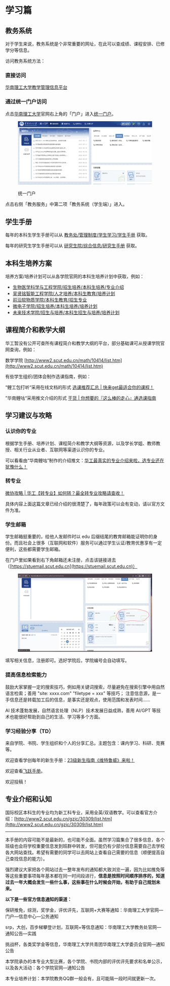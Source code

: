 # 学习篇

## 教务系统

对于学生来说，教务系统是个非常重要的网址，在此可以查成绩、课程安排、已修学分等信息。

访问教务系统方法：

### 直接访问

[华南理工大学教学管理信息平台](http://jw2018.jw.scut.edu.cn/)

### 通过统一门户访问

点击[华南理工大学](https://www.scut.edu.cn/new/)官网右上角的「门户」进入[统一门户](https://my.scut.edu.cn/up/)。

<figure><img src=".gitbook/assets/华南理工大学统一门户20230818234043.png" alt=""><figcaption><p>统一门户</p></figcaption></figure>

点击右侧「教务服务」中第二项「教务系统（学生端）」进入。

## 学生手册

每年的本科生学生手册可以从 [教务处/管理制度/学生学习/学生手册](https://jw.scut.edu.cn/zhinan/cms/category/index.do?id=ff808081696f96b101696fd755450000) 获取。

每年的研究生学生手册可以从 [研究生院/综合信息/研究生手册](https://www2.scut.edu.cn/graduate/yjssc/list.htm) 获取。

## 本科生培养方案

培养方案/培养计划可以从各学院官网的本科生培养计划中获取，例如：

* [生物医学科学与工程学院/招生培养/本科生培养/专业介绍](https://www2.scut.edu.cn/bmse/zyjs/list.htm)
* [吴贤铭智能工程学院/人才培养/本科生教育/培养计划](https/www2.scut.edu.cn/wusie/34049/list.htm)
* [前沿软物质学院/本科生教育/招生专业](https://www2.scut.edu.cn/SESM/\_t3640/33029/list.psp)
* [微电子学院/招生培养/本科生培养/培养计划](https://www2.scut.edu.cn/microelectronics/pyjh/list.htm)
* [未来技术学院/招生与培养/本科生招生与培养/培养计划](https://www2.scut.edu.cn/ft/pyjh/list.htm)

## 课程简介和教学大纲

华工暂没有公开可查所有课程简介和教学大纲的平台，部分基础课可从授课学院官网查询，例如：

数学学院 [http://www2.scut.edu.cn/math/10414/list.htm](http://www2.scut.edu.cn/math/10414/list.htm)

有些学生组织/团体会制作选课指南，例如：

“鲤工包打听“采用在线文档的形式 [选课推荐汇总 | 快来get最适合你的课程！](https://mp.weixin.qq.com/s/hb2NRpsMr7fWFQKkfjSamA)

”华南鲤咕“采用推文介绍的形式 [干货 | 你想要的『这么棒的走心』通选课指南](https://mp.weixin.qq.com/s/-lZc5fORLvPnxMQMtuUFQw)

## 学习建议与攻略

### 认识你的专业

根据学生手册、培养计划、课程简介和教学大纲等资源，以及学长学姐、教师教授、相关行业从业者、互联网等渠道认识你的专业。

可以看看由“华南鲤咕”制作的介绍推文：[华工最真实的专业介绍来啦，选专业还在犹豫什么！](https://mp.weixin.qq.com/s/GKDQaXg-9Was6U1AP-Mpkw)

### 转专业

[微协攻略 | 华工【转专业】如何转？最全转专业攻略请查收！](https://mp.weixin.qq.com/s/9H4tEz\_en\_RlEzUvvgHbDw)

具体内容上面这篇文章已经介绍的很清楚了，每年政策可以会有变动，请以官方文件为准。

### 学生邮箱

学生邮箱挺重要的，给他人发邮件时以 edu 后缀结尾的教育邮箱能证明你的身份。而且社会上很多（互联网和软件）服务可以通过学生认证/教育优惠享有一定便利，这些都需要学生邮箱。

在门户里如果看到右下角邮箱还未注册，点击该链接进去（[https://stuemail.scut.edu.cn](https://stuemail.scut.edu.cn)）

<figure><img src=".gitbook/assets/image (3).png" alt=""><figcaption></figcaption></figure>

填写相关信息，注册即可。选好学院后，学院编号会自动填写。

### 提高信息检索能力

鼓励大家掌握一定的搜索技巧，例如用关键词搜索，尽量避免在搜索引擎中用自然语言检索；善用 "site: xxxx.com" "filetype = xxx" 等技巧； 注意信息源，是一手信息还是转载加工后的信息，是事实还是观点，使用范围和发表时间……

AI 技术蓬勃发展，自然语言处理（NLP）技术发展日益成熟，善用 AI/GPT 等技术也能很好帮助到自己的生活、学习等多个方面。

### 学习经验分享（TD）

来自学院、书院、学生组织和个人的分享汇总。主题包含：课内学习、科研、竞赛等。

欢迎查看学创每年的新生手册：[23级新生指南《维特鲁威》来啦！](https://mp.weixin.qq.com/s/hFHxhKvrGdRdwInxa0wt3Q)

欢迎查看[飞跃手册](https://www.gzic.online/future)。

欢迎投稿！

## 专业介绍和认知

国际校区本科生的专业均为新工科专业，采用全英/双语教学。可以查看官方介绍：[http://www2.scut.edu.cn/gzic/30309/list.htm](http://www2.scut.edu.cn/gzic/30309/list.htm)

***

本手册的内容可能不是最新的，也可能不全面。虽然学习篇集合了很多信息，各个班级也会将学校重要信息发到班群中转发，但可能仍有少部分信息需要自己去学校各大网站查找。希望有需要的同学可以去网站上查看自己需要的信息（顺便提高自己查找信息的能力）。

强烈建议大家把各个网站过去一整年发布的通知都大致浏览一遍，因为比如推免等等这些重要事项每年基本都在同一时间段进行，**信息是按照时间顺序排序的，知道过去一年大概会发生一些什么事，这些事在什么时候会开始，有助于自己规划未来。**

**以下是一些官方信息通知的渠道：**

&#x20;

保研推免，综测，奖学金，评优评先，互联网+大赛等通知：华南理工大学官网—门户—信息中心—公务通知

srp，大创，百步梯攀登计划，互联网+等信息通知：华南理工大学教务处官网—通知公告—实践

挑战杯，各类奖学金等信息，华南理工大学共青团华南理工大学委员会官网—通知公告

本学院承办的本专业大型比赛，各个学院、书院内部的评优评先要求和名单公示，以及各大活动：各个学院官网—通知公告

本专业培养计划：本学院教务QQ群一般会有，且可能隔一段时间就更新一次。
